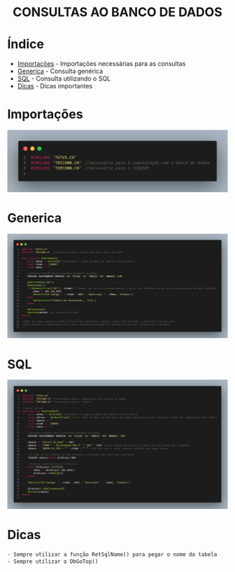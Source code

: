 <H1 align="center">
  CONSULTAS AO BANCO DE DADOS
</H1>

# Índice

* [Importações](#Importações) - Importações necessárias para as consultas
* [Generica](#Generica) - Consulta genérica 
* [SQL](#SQL) - Consulta utilizando o SQL
* [Dicas](#Dicas) - Dicas importantes

# Importações

 <div align="center">
    <img src="https://github.com/GabyyOliveira/ESTUDOS-ADVPL/blob/main/CONSULTAS%20BD/imgs/importações.png">
 </div>

# Generica

  <div align="center">
    <img src="https://github.com/GabyyOliveira/ESTUDOS-ADVPL/blob/main/CONSULTAS%20BD/imgs/generica.png">
 </div>
 
 # SQL 
 
  <div align="center">
    <img src="https://github.com/GabyyOliveira/ESTUDOS-ADVPL/blob/main/CONSULTAS%20BD/imgs/sql.png">
 </div>
 
 # Dicas 
 
    - Sempre utilizar a função RetSqlName() para pegar o nome da tabela 
    - Sempre utilizar o DbGoTop() 
